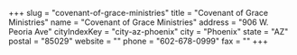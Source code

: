 +++
slug = "covenant-of-grace-ministries"
title = "Covenant of Grace Ministries"
name = "Covenant of Grace Ministries"
address = "906 W. Peoria Ave"
cityIndexKey = "city-az-phoenix"
city = "Phoenix"
state = "AZ"
postal = "85029"
website = ""
phone = "602-678-0999"
fax = ""
+++
